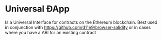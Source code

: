 # Universal ÐApp


Is a Universal Interface for contracts on the Ethereum blockchain. Best used in conjunction with https://github.com/d11e9/browser-solidity or in cases where you have a ABI for an existing contract
